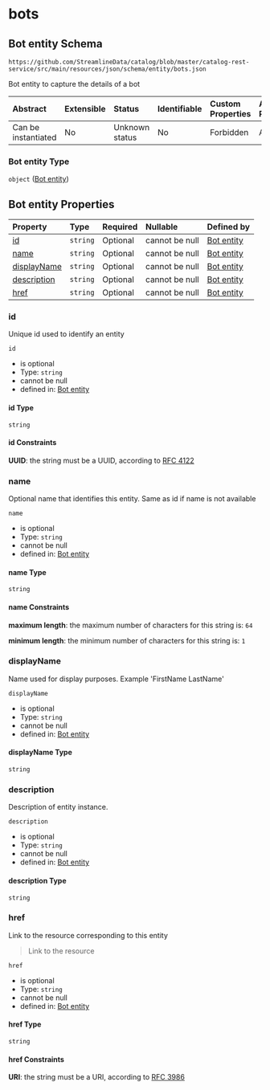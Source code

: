 # bots

## Bot entity Schema

```text
https://github.com/StreamlineData/catalog/blob/master/catalog-rest-service/src/main/resources/json/schema/entity/bots.json
```

Bot entity to capture the details of a bot

| Abstract | Extensible | Status | Identifiable | Custom Properties | Additional Properties | Access Restrictions | Defined In |
| :--- | :--- | :--- | :--- | :--- | :--- | :--- | :--- |
| Can be instantiated | No | Unknown status | No | Forbidden | Allowed | none | [bots.json](https://github.com/parthp2107/jsonTesting/tree/982c19ce17ac8d846e924786a3bf1598f2ce11b7/Entities/out/entity/bots.json) |

### Bot entity Type

`object` \([Bot entity](bots.md)\)

## Bot entity Properties

| Property | Type | Required | Nullable | Defined by |
| :--- | :--- | :--- | :--- | :--- |
| [id](bots.md#id) | `string` | Optional | cannot be null | [Bot entity](../../types/common/common-definitions-uuid.md) |
| [name](bots.md#name) | `string` | Optional | cannot be null | [Bot entity](bots-properties-name.md) |
| [displayName](bots.md#displayname) | `string` | Optional | cannot be null | [Bot entity](bots-properties-displayname.md) |
| [description](bots.md#description) | `string` | Optional | cannot be null | [Bot entity](bots-properties-description.md) |
| [href](bots.md#href) | `string` | Optional | cannot be null | [Bot entity](../../types/common/common-definitions-href.md) |

### id

Unique id used to identify an entity

`id`

* is optional
* Type: `string`
* cannot be null
* defined in: [Bot entity](../../types/common/common-definitions-uuid.md)

#### id Type

`string`

#### id Constraints

**UUID**: the string must be a UUID, according to [RFC 4122](https://tools.ietf.org/html/rfc4122)

### name

Optional name that identifies this entity. Same as id if name is not available

`name`

* is optional
* Type: `string`
* cannot be null
* defined in: [Bot entity](bots-properties-name.md)

#### name Type

`string`

#### name Constraints

**maximum length**: the maximum number of characters for this string is: `64`

**minimum length**: the minimum number of characters for this string is: `1`

### displayName

Name used for display purposes. Example 'FirstName LastName'

`displayName`

* is optional
* Type: `string`
* cannot be null
* defined in: [Bot entity](bots-properties-displayname.md)

#### displayName Type

`string`

### description

Description of entity instance.

`description`

* is optional
* Type: `string`
* cannot be null
* defined in: [Bot entity](bots-properties-description.md)

#### description Type

`string`

### href

Link to the resource corresponding to this entity

> Link to the resource

`href`

* is optional
* Type: `string`
* cannot be null
* defined in: [Bot entity](../../types/common/common-definitions-href.md)

#### href Type

`string`

#### href Constraints

**URI**: the string must be a URI, according to [RFC 3986](https://tools.ietf.org/html/rfc3986)

